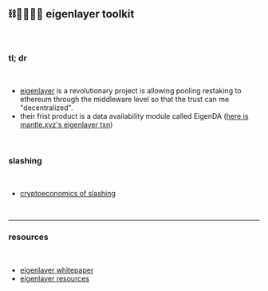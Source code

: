 ## ⛓🫱🏻‍🫲🏽 eigenlayer toolkit

<br>

### tl; dr

<br>

* [eigenlayer](https://www.eigenlayer.xyz/) is a revolutionary project is allowing pooling restaking to ethereum through the middleware level so that the trust can me "decentralized".
* their frist product is a data availability module called EigenDA ([here is mantle.xyz's eigenlayer txn](https://explorer.testnet.mantle.xyz/eigenda-batches?batch_index=2634&page_number=1&page_size=50&pages_limit=54))

<br>
 
### slashing

<br>

* [cryptoeconomics of slashing](https://a16zcrypto.com/content/article/the-cryptoeconomics-of-slashing/)

<br>

---

### resources

<br>

* [eigenlayer whitepaper](https://eigenlayer.xyz/whitepaper.pdf)
* [eigenlayer resources](https://hackmd.io/@Restakers/EigenLayer-Unofficial)

